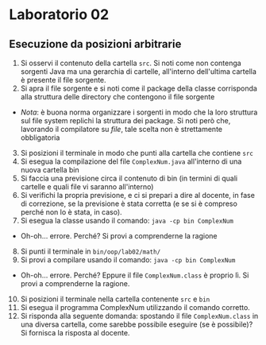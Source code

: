 # Laboratorio 02

## Esecuzione da posizioni arbitrarie

1. Si osservi il contenuto della cartella `src`. Si noti come non contenga sorgenti Java ma una gerarchia di cartelle, all'interno dell'ultima cartella è presente il file sorgente.
2. Si apra il file sorgente e si noti come il package della classe corrisponda alla struttura delle directory che contengono il file sorgente
  - *Nota*: è buona norma organizzare i sorgenti in modo che la loro struttura sul file system replichi la struttura dei package. Si noti però che, lavorando il compilatore su *file*, tale scelta non è strettamente obbligatoria
3. Si posizioni il terminale in modo che punti alla cartella che contiene `src`
4. Si esegua la compilazione del file `ComplexNum.java` all'interno di una nuova cartella bin
5. Si faccia una previsione circa il contenuto di bin (in termini di quali cartelle e quali file vi saranno all'interno)
6. Si verifichi la propria previsione, e ci si prepari a dire al docente, in fase di correzione, se la previsione è stata corretta (e se si è compreso perché non lo è stata, in caso).
7. Si esegua la classe usando il comando: `java -cp bin ComplexNum`
  - Oh-oh... errore. Perché? Si provi a comprenderne la ragione
8. Si punti il terminale in `bin/oop/lab02/math/`
9. Si provi a compilare usando il comando: `java -cp bin ComplexNum`
  - Oh-oh... errore. Perché? Eppure il file `ComplexNum.class` è proprio lì. Si provi a comprenderne la ragione.
10. Si posizioni il terminale nella cartella contenente `src` e `bin`
11. Si esegua il programma ComplexNum utilizzando il comando corretto.
12. Si risponda alla seguente domanda: spostando il file `ComplexNum.class` in una diversa cartella, come sarebbe possibile eseguire (se è possibile)? Si fornisca la risposta al docente.
